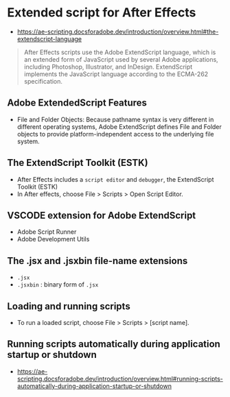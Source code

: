 # Extended script for After Effects
- https://ae-scripting.docsforadobe.dev/introduction/overview.html#the-extendscript-language
> After Effects scripts use the Adobe ExtendScript language, which is an extended form of JavaScript used by several Adobe applications, including Photoshop, Illustrator, and InDesign. ExtendScript implements the JavaScript language according to the ECMA-262 specification.

## Adobe ExtendedScript Features
- File and Folder Objects: Because pathname syntax is very different in different operating systems, Adobe ExtendScript defines File and Folder objects to provide platform-independent access to the underlying file system.

## The ExtendScript Toolkit (ESTK)
- After Effects includes a `script editor` and `debugger`, the ExtendScript Toolkit (ESTK)
- In After effects, choose File > Scripts > Open Script Editor.


## VSCODE extension for Adobe ExtendScript
- Adobe Script Runner
- Adobe Development Utils


## The .jsx and .jsxbin file-name extensions
- `.jsx`
- `.jsxbin` : binary form of `.jsx`

## Loading and running scripts
- To run a loaded script, choose File > Scripts > [script name].


## Running scripts automatically during application startup or shutdown
- https://ae-scripting.docsforadobe.dev/introduction/overview.html#running-scripts-automatically-during-application-startup-or-shutdown